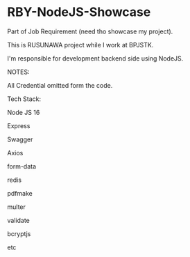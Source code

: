 # RBY-NodeJS-Showcase


Part of Job Requirement (need tho showcase my project).


This is RUSUNAWA project while I work at BPJSTK.

I'm responsible for development backend side using NodeJS.


NOTES:

All Credential omitted form the code.



Tech Stack:

Node JS 16

Express

Swagger

Axios

form-data

redis

pdfmake

multer

validate

bcryptjs


etc

